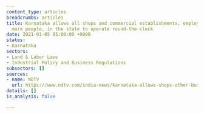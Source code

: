 ```yaml
---
content_type: articles
breadcrumbs: articles
title: Karnataka allows all shops and commercial establishments, employing ten or
  more people, in the state to operate round-the-clock
date: 2021-01-05 05:00:00 +0000
states:
- Karnataka
sectors:
- Land & Labor Laws
- Industrial Policy and Business Regulations
subsectors: []
sources:
- name: NDTV
  url: https://www.ndtv.com/india-news/karnataka-allows-shops-other-businesses-to-remain-open-24x7-maximum-shift-duration-is-10-hours-2346916
details: []
is_analysis: false

---
```

